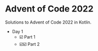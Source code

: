 # Advent of Code 2022
Solutions to Advent of Code 2022 in Kotlin.

 - Day 1
   - :ballot_box_with_check: Part 1
   - :ballot_box_with_check:☑️ Part 2


